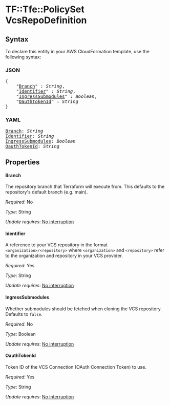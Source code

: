 # TF::Tfe::PolicySet VcsRepoDefinition

## Syntax

To declare this entity in your AWS CloudFormation template, use the following syntax:

### JSON

<pre>
{
    "<a href="#branch" title="Branch">Branch</a>" : <i>String</i>,
    "<a href="#identifier" title="Identifier">Identifier</a>" : <i>String</i>,
    "<a href="#ingresssubmodules" title="IngressSubmodules">IngressSubmodules</a>" : <i>Boolean</i>,
    "<a href="#oauthtokenid" title="OauthTokenId">OauthTokenId</a>" : <i>String</i>
}
</pre>

### YAML

<pre>
<a href="#branch" title="Branch">Branch</a>: <i>String</i>
<a href="#identifier" title="Identifier">Identifier</a>: <i>String</i>
<a href="#ingresssubmodules" title="IngressSubmodules">IngressSubmodules</a>: <i>Boolean</i>
<a href="#oauthtokenid" title="OauthTokenId">OauthTokenId</a>: <i>String</i>
</pre>

## Properties

#### Branch

The repository branch that Terraform will execute from.
This defaults to the repository's default branch (e.g. main).

_Required_: No

_Type_: String

_Update requires_: [No interruption](https://docs.aws.amazon.com/AWSCloudFormation/latest/UserGuide/using-cfn-updating-stacks-update-behaviors.html#update-no-interrupt)

#### Identifier

A reference to your VCS repository in the format
`<organization>/<repository>` where `<organization>` and `<repository>` refer to the organization and repository
in your VCS provider.

_Required_: Yes

_Type_: String

_Update requires_: [No interruption](https://docs.aws.amazon.com/AWSCloudFormation/latest/UserGuide/using-cfn-updating-stacks-update-behaviors.html#update-no-interrupt)

#### IngressSubmodules

Whether submodules should be fetched when
cloning the VCS repository. Defaults to `false`.

_Required_: No

_Type_: Boolean

_Update requires_: [No interruption](https://docs.aws.amazon.com/AWSCloudFormation/latest/UserGuide/using-cfn-updating-stacks-update-behaviors.html#update-no-interrupt)

#### OauthTokenId

Token ID of the VCS Connection (OAuth Connection Token)
to use.

_Required_: Yes

_Type_: String

_Update requires_: [No interruption](https://docs.aws.amazon.com/AWSCloudFormation/latest/UserGuide/using-cfn-updating-stacks-update-behaviors.html#update-no-interrupt)

